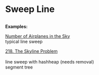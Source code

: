 # Sweep Line

## 

__Examples:__

[Number of Airplanes in the Sky](https://www.lintcode.com/problem/number-of-airplanes-in-the-sky/description?_from=ladder&&fromId=106)  \
typical line sweep 

[218. The Skyline Problem](https://leetcode.com/problems/the-skyline-problem/)  
\
line sweep with hashheap (needs removal)
\
segment tree



